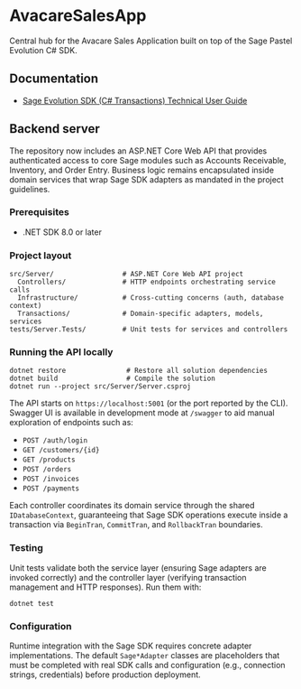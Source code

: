 # AvacareSalesApp

Central hub for the Avacare Sales Application built on top of the Sage Pastel Evolution C# SDK.

## Documentation
- [Sage Evolution SDK (C# Transactions) Technical User Guide](docs/transactions/sage-evolution-sdk-transactions.md)

## Backend server

The repository now includes an ASP.NET Core Web API that provides authenticated access to core Sage modules such as Accounts Receivable, Inventory, and Order Entry. Business logic remains encapsulated inside domain services that wrap Sage SDK adapters as mandated in the project guidelines.

### Prerequisites

- .NET SDK 8.0 or later

### Project layout

```
src/Server/                 # ASP.NET Core Web API project
  Controllers/              # HTTP endpoints orchestrating service calls
  Infrastructure/           # Cross-cutting concerns (auth, database context)
  Transactions/             # Domain-specific adapters, models, services
tests/Server.Tests/         # Unit tests for services and controllers
```

### Running the API locally

```
dotnet restore               # Restore all solution dependencies
dotnet build                 # Compile the solution
dotnet run --project src/Server/Server.csproj
```

The API starts on `https://localhost:5001` (or the port reported by the CLI). Swagger UI is available in development mode at `/swagger` to aid manual exploration of endpoints such as:

- `POST /auth/login`
- `GET /customers/{id}`
- `GET /products`
- `POST /orders`
- `POST /invoices`
- `POST /payments`

Each controller coordinates its domain service through the shared `IDatabaseContext`, guaranteeing that Sage SDK operations execute inside a transaction via `BeginTran`, `CommitTran`, and `RollbackTran` boundaries.

### Testing

Unit tests validate both the service layer (ensuring Sage adapters are invoked correctly) and the controller layer (verifying transaction management and HTTP responses). Run them with:

```
dotnet test
```

### Configuration

Runtime integration with the Sage SDK requires concrete adapter implementations. The default `Sage*Adapter` classes are placeholders that must be completed with real SDK calls and configuration (e.g., connection strings, credentials) before production deployment.
